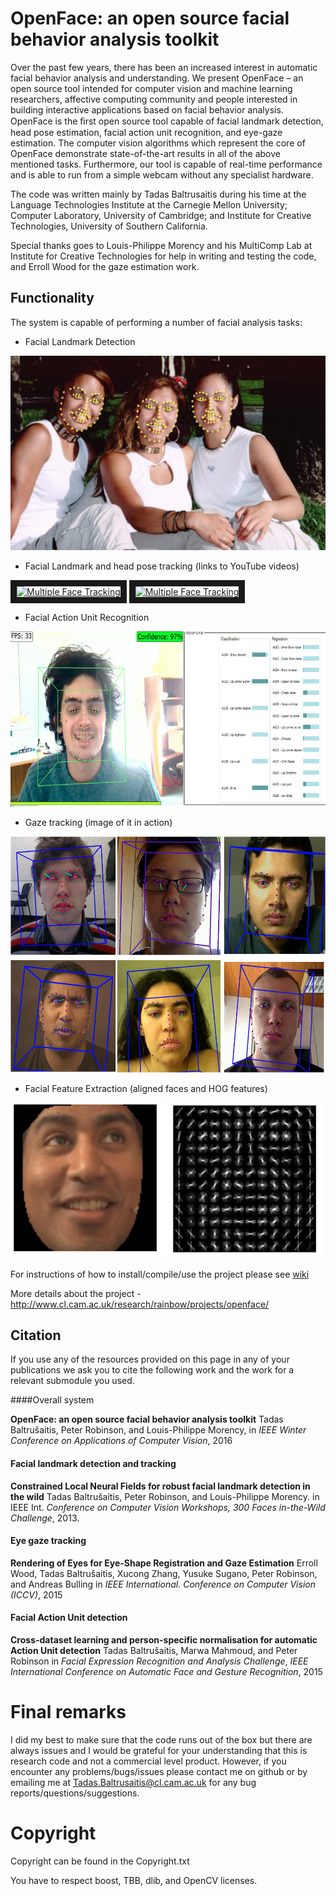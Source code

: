 # OpenFace: an open source facial behavior analysis toolkit

Over the past few years, there has been an increased interest in automatic facial behavior analysis and understanding. We present OpenFace – an open source tool intended for computer vision and machine learning researchers, affective computing community and people interested in building interactive applications based on facial behavior analysis. OpenFace is the ﬁrst open source tool capable of facial landmark detection, head pose estimation, facial action unit recognition, and eye-gaze estimation. The computer vision algorithms which represent the core of OpenFace demonstrate state-of-the-art results in all of the above mentioned tasks. Furthermore, our tool is capable of real-time performance and is able to run from a simple webcam without any specialist hardware.

The code was written mainly by Tadas Baltrusaitis during his time at the Language Technologies Institute at the Carnegie Mellon University; Computer Laboratory, University of Cambridge; and Institute for Creative Technologies, University of Southern California.

Special thanks goes to Louis-Philippe Morency and his MultiComp Lab at Institute for Creative Technologies for help in writing and testing the code, and Erroll Wood for the gaze estimation work.

## Functionality

The system is capable of performing a number of facial analysis tasks:

- Facial Landmark Detection

![Sample facial landmark detection image](https://github.com/TadasBaltrusaitis/OpenFace/blob/master/imgs/multi_face_img.png)

- Facial Landmark and head pose tracking (links to YouTube videos)

<a href="https://www.youtube.com/watch?v=V7rV0uy7heQ" target="_blank"><img src="http://img.youtube.com/vi/V7rV0uy7heQ/0.jpg" alt="Multiple Face Tracking" width="240" height="180" border="10" /></a>
<a href="https://www.youtube.com/watch?v=vYOa8Pif5lY" target="_blank"><img src="http://img.youtube.com/vi/vYOa8Pif5lY/0.jpg" alt="Multiple Face Tracking" width="240" height="180" border="10" /></a>

- Facial Action Unit Recognition

<img src="https://github.com/TadasBaltrusaitis/OpenFace/blob/master/imgs/au_sample.png" height="280" width="600" >

- Gaze tracking (image of it in action)

<img src="https://github.com/TadasBaltrusaitis/OpenFace/blob/master/imgs/gaze_ex.png" height="378" width="567" >

- Facial Feature Extraction (aligned faces and HOG features)

![Sample aligned face and HOG image](https://github.com/TadasBaltrusaitis/OpenFace/blob/master/imgs/appearance.png)

For instructions of how to install/compile/use the project please see [wiki](https://github.com/TadasBaltrusaitis/OpenFace/wiki)

More details about the project - http://www.cl.cam.ac.uk/research/rainbow/projects/openface/

## Citation

If you use any of the resources provided on this page in any of your publications we ask you to cite the following work and the work for a relevant submodule you used.

####Overall system

**OpenFace: an open source facial behavior analysis toolkit**
Tadas Baltrušaitis, Peter Robinson, and Louis-Philippe Morency,
in *IEEE Winter Conference on Applications of Computer Vision*, 2016  

#### Facial landmark detection and tracking

**Constrained Local Neural Fields for robust facial landmark detection in the wild**
Tadas Baltrušaitis, Peter Robinson, and Louis-Philippe Morency. 
in IEEE Int. *Conference on Computer Vision Workshops, 300 Faces in-the-Wild Challenge*, 2013.  

#### Eye gaze tracking

**Rendering of Eyes for Eye-Shape Registration and Gaze Estimation**
Erroll Wood, Tadas Baltrušaitis, Xucong Zhang, Yusuke Sugano, Peter Robinson, and Andreas Bulling 
in *IEEE International. Conference on Computer Vision (ICCV)*,  2015 

#### Facial Action Unit detection

**Cross-dataset learning and person-specific normalisation for automatic Action Unit detection**
Tadas Baltrušaitis, Marwa Mahmoud, and Peter Robinson 
in *Facial Expression Recognition and Analysis Challenge*, 
*IEEE International Conference on Automatic Face and Gesture Recognition*, 2015 

# Final remarks

I did my best to make sure that the code runs out of the box but there are always issues and I would be grateful for your understanding that this is research code and not a commercial level product. However, if you encounter any problems/bugs/issues please contact me on github or by emailing me at Tadas.Baltrusaitis@cl.cam.ac.uk for any bug reports/questions/suggestions. 

# Copyright

Copyright can be found in the Copyright.txt

You have to respect boost, TBB, dlib, and OpenCV licenses.
